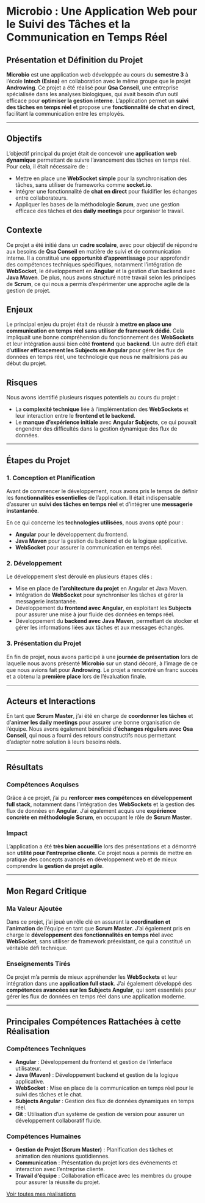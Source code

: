 # Microbio : Une Application Web pour le Suivi des Tâches et la Communication en Temps Réel

## Présentation et Définition du Projet
**Microbio** est une application web développée au cours du **semestre 3** à l’école **Intech (Esiea)** en collaboration avec le même groupe que le projet **Androwing**. Ce projet a été réalisé pour **Qsa Conseil**, une entreprise spécialisée dans les analyses biologiques, qui avait besoin d’un outil efficace pour **optimiser la gestion interne**. L’application permet un **suivi des tâches en temps réel** et propose une **fonctionnalité de chat en direct**, facilitant la communication entre les employés.

---

## Objectifs
L’objectif principal du projet était de concevoir une **application web dynamique** permettant de suivre l’avancement des tâches en temps réel. Pour cela, il était nécessaire de :
- Mettre en place une **WebSocket simple** pour la synchronisation des tâches, sans utiliser de frameworks comme **socket.io**.
- Intégrer une fonctionnalité de **chat en direct** pour fluidifier les échanges entre collaborateurs.
- Appliquer les bases de la méthodologie **Scrum**, avec une gestion efficace des tâches et des **daily meetings** pour organiser le travail.

## Contexte
Ce projet a été initié dans un **cadre scolaire**, avec pour objectif de répondre aux besoins de **Qsa Conseil** en matière de suivi et de communication interne. Il a constitué une **opportunité d’apprentissage** pour approfondir des compétences techniques spécifiques, notamment l’intégration de **WebSocket**, le développement en **Angular** et la gestion d’un backend avec **Java Maven**. De plus, nous avons structuré notre travail selon les principes de **Scrum**, ce qui nous a permis d’expérimenter une approche agile de la gestion de projet.

## Enjeux
Le principal enjeu du projet était de réussir à **mettre en place une communication en temps réel sans utiliser de framework dédié**. Cela impliquait une bonne compréhension du fonctionnement des **WebSockets** et leur intégration aussi bien côté **frontend** que **backend**.
Un autre défi était d’**utiliser efficacement les Subjects en Angular** pour gérer les flux de données en temps réel, une technologie que nous ne maîtrisions pas au début du projet.

## Risques
Nous avons identifié plusieurs risques potentiels au cours du projet :
- La **complexité technique** liée à l’implémentation des **WebSockets** et leur interaction entre le **frontend et le backend**.
- Le **manque d’expérience initiale** avec **Angular Subjects**, ce qui pouvait engendrer des difficultés dans la gestion dynamique des flux de données.

---

## Étapes du Projet
### 1. Conception et Planification
Avant de commencer le développement, nous avons pris le temps de définir les **fonctionnalités essentielles** de l’application. Il était indispensable d’assurer un **suivi des tâches en temps réel** et d’intégrer une **messagerie instantanée**.

En ce qui concerne les **technologies utilisées**, nous avons opté pour :
- **Angular** pour le développement du frontend.
- **Java Maven** pour la gestion du backend et de la logique applicative.
- **WebSocket** pour assurer la communication en temps réel.

### 2. Développement
Le développement s’est déroulé en plusieurs étapes clés :
- Mise en place de **l’architecture du projet** en Angular et Java Maven.
- Intégration de **WebSocket** pour synchroniser les tâches et gérer la messagerie instantanée.
- Développement du **frontend avec Angular**, en exploitant les **Subjects** pour assurer une mise à jour fluide des données en temps réel.
- Développement du **backend avec Java Maven**, permettant de stocker et gérer les informations liées aux tâches et aux messages échangés.

### 3. Présentation du Projet
En fin de projet, nous avons participé à une **journée de présentation** lors de laquelle nous avons présenté **Microbio** sur un stand décoré, à l’image de ce que nous avions fait pour **Androwing**.
Le projet a rencontré un franc succès et a obtenu la **première place** lors de l’évaluation finale.

---

## Acteurs et Interactions
En tant que **Scrum Master**, j’ai été en charge de **coordonner les tâches** et d’**animer les daily meetings** pour assurer une bonne organisation de l’équipe. Nous avons également bénéficié d’**échanges réguliers avec Qsa Conseil**, qui nous a fourni des retours constructifs nous permettant d’adapter notre solution à leurs besoins réels.

---

## Résultats
### Compétences Acquises
Grâce à ce projet, j’ai pu **renforcer mes compétences en développement full stack**, notamment dans l’intégration des **WebSockets** et la gestion des flux de données en **Angular**. J’ai également acquis une **expérience concrète en méthodologie Scrum**, en occupant le rôle de **Scrum Master**.

### Impact
L’application a été **très bien accueillie** lors des présentations et a démontré son **utilité pour l’entreprise cliente**. Ce projet nous a permis de mettre en pratique des concepts avancés en développement web et de mieux comprendre la **gestion de projet agile**.

---

## Mon Regard Critique
### Ma Valeur Ajoutée
Dans ce projet, j’ai joué un rôle clé en assurant la **coordination et l’animation** de l’équipe en tant que **Scrum Master**. J’ai également pris en charge le **développement des fonctionnalités en temps réel** avec **WebSocket**, sans utiliser de framework préexistant, ce qui a constitué un véritable défi technique.

### Enseignements Tirés
Ce projet m’a permis de mieux appréhender les **WebSockets** et leur intégration dans une **application full stack**. J’ai également développé des **compétences avancées sur les Subjects Angular**, qui sont essentiels pour gérer les flux de données en temps réel dans une application moderne.

---

## Principales Compétences Rattachées à cette Réalisation
### Compétences Techniques
- **Angular** : Développement du frontend et gestion de l’interface utilisateur.
- **Java (Maven)** : Développement backend et gestion de la logique applicative.
- **WebSocket** : Mise en place de la communication en temps réel pour le suivi des tâches et le chat.
- **Subjects Angular** : Gestion des flux de données dynamiques en temps réel.
- **Git** : Utilisation d’un système de gestion de version pour assurer un développement collaboratif fluide.

### Compétences Humaines
- **Gestion de Projet (Scrum Master)** : Planification des tâches et animation des réunions quotidiennes.
- **Communication** : Présentation du projet lors des événements et interaction avec l’entreprise cliente.
- **Travail d’équipe** : Collaboration efficace avec les membres du groupe pour assurer la réussite du projet.

[Voir toutes mes réalisations](#)

